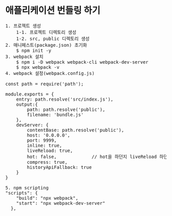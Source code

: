 # 애플리케이션 번들링 하기

<pre>
1. 프로젝트 생성
    1-1. 프로젝트 디렉토리 생성
    1-2. src, public 디렉토리 생성
2. 매니페스트(package.json) 초기화
    $ npm init -y
3. webpack 설치
    $ npm i -D webpack webpack-cli webpack-dev-server
    $ npx webpack -v
4. webpack 설정(webpack.config.js)

const path = require('path');

module.exports = {
    entry: path.resolve('src/index.js'),
    output:{
        path: path.resolve('public'),
        filename: 'bundle.js'
    },
    devServer: {
        contentBase: path.resolve('public'),
        host: '0.0.0.0',
        port: 9999,
        inline: true,
        liveReload: true,
        hot: false,             // hot을 하던지 liveReload 하던지 
        compress: true,
        historyApiFallback: true
    }   
}

5. npm scripting
"scripts": {
    "build": "npx webpack",
    "start": "npx webpack-dev-server"
  },
</pre>